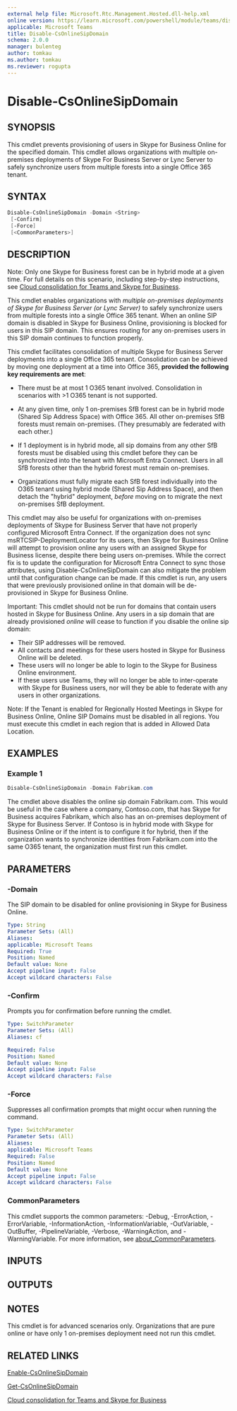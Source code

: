 ```yaml
---
external help file: Microsoft.Rtc.Management.Hosted.dll-help.xml
online version: https://learn.microsoft.com/powershell/module/teams/disable-csonlinesipdomain
applicable: Microsoft Teams
title: Disable-CsOnlineSipDomain
schema: 2.0.0
manager: bulenteg
author: tomkau
ms.author: tomkau
ms.reviewer: rogupta
---
```


# Disable-CsOnlineSipDomain

## SYNOPSIS

This cmdlet prevents provisioning of users in Skype for Business Online for the specified domain. This cmdlet allows organizations with multiple on-premises deployments of Skype For Business Server or Lync Server to safely synchronize users from multiple forests into a single Office 365 tenant.

## SYNTAX

```powershell
Disable-CsOnlineSipDomain -Domain <String>
 [-Confirm]
 [-Force]
 [<CommonParameters>]
```

## DESCRIPTION
Note: Only one Skype for Business forest can be in hybrid mode at a given time. For full details on this scenario, including step-by-step instructions, see [Cloud consolidation for Teams and Skype for Business](https://learn.microsoft.com/skypeforbusiness/hybrid/cloud-consolidation).

This cmdlet enables organizations with *multiple on-premises deployments of Skype for Business Server (or Lync Server)* to safely synchronize users from multiple forests into a single Office 365 tenant. When an online SIP domain is disabled in Skype for Business Online, provisioning is blocked for users in this SIP domain. This ensures routing for any on-premises users in this SIP domain continues to function properly.

This cmdlet facilitates consolidation of multiple Skype for Business Server deployments into a single Office 365 tenant. Consolidation can be achieved by moving one deployment at a time into Office 365, **provided the following key requirements are met**:

- There must be at most 1 O365 tenant involved. Consolidation in scenarios with >1 O365 tenant is not supported.

- At any given time, only 1 on-premises SfB forest can be in hybrid mode (Shared Sip Address Space) with Office 365. All other on-premises SfB forests must remain on-premises. (They presumably are federated with each other.)

- If 1 deployment is in hybrid mode, all sip domains from any other SfB forests must be disabled using this cmdlet before they can be synchronized into the tenant with Microsoft Entra Connect. Users in all SfB forests other than the hybrid forest must remain on-premises.

- Organizations must fully migrate each SfB forest individually into the O365 tenant using hybrid mode (Shared Sip Address Space), and then detach the "hybrid" deployment, *before* moving on to migrate the next on-premises SfB deployment.

This cmdlet may also be useful for organizations with on-premises deployments of Skype for Business Server that have not properly configured Microsoft Entra Connect. If the organization does not sync msRTCSIP-DeploymentLocator for its users, then Skype for Business Online will attempt to provision online any users with an assigned Skype for Business license, despite there being users on-premises. While the correct fix is to update the configuration for Microsoft Entra Connect to sync those attributes, using Disable-CsOnlineSipDomain can also mitigate the problem until that configuration change can be made. If this cmdlet is run, any users that were previously provisioned online in that domain will be de-provisioned in Skype for Business Online.

Important: This cmdlet should not be run for domains that contain users hosted in Skype for Business Online. Any users in a sip domain that are already provisioned *online* will cease to function if you disable the online sip domain:

- Their SIP addresses will be removed.
- All contacts and meetings for these users hosted in Skype for Business Online will be deleted.
- These users will no longer be able to login to the Skype for Business Online environment.
- If these users use Teams, they will no longer be able to inter-operate with Skype for Business users, nor will they be able to federate with any users in other organizations.

Note: If the Tenant is enabled for Regionally Hosted Meetings in Skype for Business Online, Online SIP Domains must be disabled in all regions. You must execute this cmdlet in each region that is added in Allowed Data Location.

## EXAMPLES

### Example 1

```powershell
Disable-CsOnlineSipDomain -Domain Fabrikam.com
```

The cmdlet above disables the online sip domain Fabrikam.com. This would be useful in the case where a company, Contoso.com, that has Skype for Business acquires Fabrikam, which also has an on-premises deployment of Skype for Business Server. If Contoso is in hybrid mode with Skype for Business Online or if the intent is to configure it for hybrid, then if the organization wants to synchronize identities from Fabrikam.com into the same O365 tenant, the organization must first run this cmdlet.

## PARAMETERS

### -Domain

The SIP domain to be disabled for online provisioning in Skype for Business Online.

```yaml
Type: String
Parameter Sets: (All)
Aliases:
applicable: Microsoft Teams
Required: True
Position: Named
Default value: None
Accept pipeline input: False
Accept wildcard characters: False
```

### -Confirm

Prompts you for confirmation before running the cmdlet.

```yaml
Type: SwitchParameter
Parameter Sets: (All)
Aliases: cf

Required: False
Position: Named
Default value: None
Accept pipeline input: False
Accept wildcard characters: False
```

### -Force

Suppresses all confirmation prompts that might occur when running the command.

```yaml
Type: SwitchParameter
Parameter Sets: (All)
Aliases:
applicable: Microsoft Teams
Required: False
Position: Named
Default value: None
Accept pipeline input: False
Accept wildcard characters: False
```

### CommonParameters

This cmdlet supports the common parameters: -Debug, -ErrorAction, -ErrorVariable, -InformationAction, -InformationVariable, -OutVariable, -OutBuffer, -PipelineVariable, -Verbose, -WarningAction, and -WarningVariable. For more information, see [about_CommonParameters](https://go.microsoft.com/fwlink/?LinkID=113216).

## INPUTS

## OUTPUTS

## NOTES

This cmdlet is for advanced scenarios only. Organizations that are pure online or have only 1 on-premises deployment need not run this cmdlet.

## RELATED LINKS

[Enable-CsOnlineSipDomain](https://learn.microsoft.com/powershell/module/teams/enable-csonlinesipdomain)

[Get-CsOnlineSipDomain](https://learn.microsoft.com/powershell/module/teams/get-csonlinesipdomain)

[Cloud consolidation for Teams and Skype for Business](https://learn.microsoft.com/skypeforbusiness/hybrid/cloud-consolidation)
